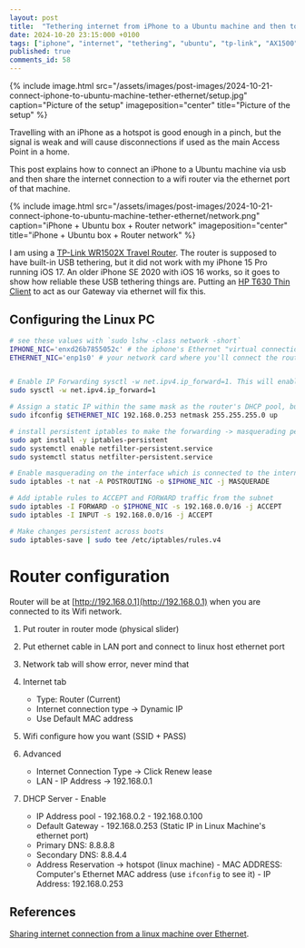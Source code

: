 ```yaml
---
layout: post
title:  "Tethering internet from iPhone to a Ubuntu machine and then to a wifi router via ethernet"
date: 2024-10-20 23:15:000 +0100
tags: ["iphone", "internet", "tethering", "ubuntu", "tp-link", "AX1500", "wifi-6","WR1502X" ,"travel","router"]
published: true
comments_id: 58
---
```


{% include image.html src="/assets/images/post-images/2024-10-21-connect-iphone-to-ubuntu-machine-tether-ethernet/setup.jpg"
caption="Picture of the setup" imageposition="center"
title="Picture of the setup"
%}

Travelling with an iPhone as a hotspot is good enough in a pinch, but the signal is weak and will cause disconnections if used as the main Access Point in a home.

This post explains how to connect an iPhone to a Ubuntu machine via usb and then share the internet connection to a wifi router via the ethernet port of that machine.

{% include image.html src="/assets/images/post-images/2024-10-21-connect-iphone-to-ubuntu-machine-tether-ethernet/network.png"
caption="iPhone + Ubuntu box + Router network" imageposition="center"
title="iPhone + Ubuntu box + Router network"
%}


I am using a [TP-Link WR1502X Travel Router](https://www.tp-link.com/in/home-networking/wifi-router/tl-wr1502x/). The router is supposed to have built-in USB tethering, but it did not work with my iPhone 15 Pro running iOS 17. An older iPhone SE 2020 with iOS 16 works, so it goes to show how reliable these USB tethering things are. Putting an [HP T630 Thin Client](https://support.hp.com/id-en/product/details/hp-t630-thin-client/10522151) to act as our Gateway via ethernet will fix this.

## Configuring the Linux PC

```bash
# see these values with `sudo lshw -class network -short`
IPHONE_NIC='enxd26b7855052c' # the iphone's Ethernet "virtual connection"
ETHERNET_NIC='enp1s0' # your network card where you'll connect the router via cable


# Enable IP Forwarding sysctl -w net.ipv4.ip_forward=1. This will enable the kernel to forward packets, which are arriving to this machine.
sudo sysctl -w net.ipv4.ip_forward=1

# Assign a static IP within the same mask as the router's DHCP pool, but that you will later assign as a reserved IP in the DHCP pool
sudo ifconfig $ETHERNET_NIC 192.168.0.253 netmask 255.255.255.0 up

# install persistent iptables to make the forwarding -> masquerading permanent
sudo apt install -y iptables-persistent
sudo systemctl enable netfilter-persistent.service
sudo systemctl status netfilter-persistent.service

# Enable masquerading on the interface which is connected to the internet. sudo iptables -t nat -A POSTROUTING -o $IPHONE_NIC -j MASQUERADE. This will masquerade (replace the src ip on the packet with the $IPHONE_NIC ip) all traffic arriving from other interfaces, to the $IPHONE_NIC interface.
sudo iptables -t nat -A POSTROUTING -o $IPHONE_NIC -j MASQUERADE

# Add iptable rules to ACCEPT and FORWARD traffic from the subnet
sudo iptables -I FORWARD -o $IPHONE_NIC -s 192.168.0.0/16 -j ACCEPT
sudo iptables -I INPUT -s 192.168.0.0/16 -j ACCEPT

# Make changes persistent across boots
sudo iptables-save | sudo tee /etc/iptables/rules.v4
```

# Router configuration

Router will be at [http://192.168.0.1](http://192.168.0.1) when you are connected to its Wifi network.

1. Put router in router mode (physical slider)
2. Put ethernet cable in LAN port and connect to linux host ethernet port
3. Network tab will show error, never mind that
4. Internet tab
 	- Type: Router (Current)
 	- Internet connection type -> Dynamic IP
 	- Use Default MAC address
5. Wifi configure how you want (SSID + PASS)
6. Advanced
 	- Internet Connection Type -> Click Renew lease
  	- LAN - IP Address -> 192.168.0.1
 
7. DHCP Server 
        - Enable
 	- IP Address pool - 192.168.0.2 - 192.168.0.100
 	- Default Gateway - 192.168.0.253 (Static IP in Linux Machine's ethernet port)
 	- Primary DNS: 8.8.8.8
 	- Secondary DNS: 8.8.4.4
 	- Address Reservation -> hotspot (linux machine)
 	        - MAC ADDRESS: Computer's Ethernet MAC address (use `ifconfig` to see it)
 	        - IP Address: 192.168.0.253


## References

[Sharing internet connection from a linux machine over Ethernet](https://medium.com/@TarunChinmai/sharing-internet-connection-from-a-linux-machine-over-ethernet-a5cbbd775a4f).


